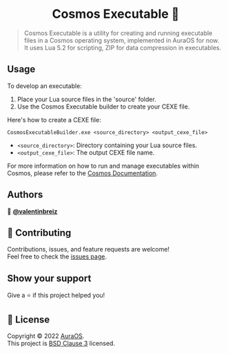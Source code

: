 <h1 align="center">Cosmos Executable 🌌</h1>

> Cosmos Executable is a utility for creating and running executable files in a Cosmos operating system, implemented in AuraOS for now. It uses Lua 5.2 for scripting, ZIP for data compression in executables.

## Usage

To develop an executable:

1. Place your Lua source files in the 'source' folder.
2. Use the Cosmos Executable builder to create your CEXE file.

Here's how to create a CEXE file:

```
CosmosExecutableBuilder.exe <source_directory> <output_cexe_file>
```

- `<source_directory>`: Directory containing your Lua source files.
- `<output_cexe_file>`: The output CEXE file name.

For more information on how to run and manage executables within Cosmos, please refer to the [Cosmos Documentation](https://cosmosos.github.io/).

## Authors

👤 **[@valentinbreiz](https://github.com/valentinbreiz)**

## 🤝 Contributing

Contributions, issues, and feature requests are welcome!<br />Feel free to check the [issues page](https://github.com/aura-systems/CosmosExecutable/issues). 

## Show your support

Give a ⭐️ if this project helped you!

## 📝 License

Copyright © 2022 [AuraOS](https://github.com/aura-systems).<br />
This project is [BSD Clause 3](https://github.com/aura-systems/CosmosExecutable/blob/main/LICENSE.txt) licensed.
